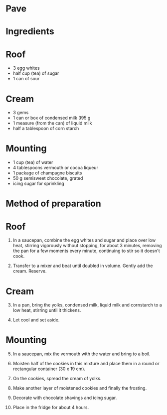 # Pave 

# Ingredients

# Roof

- 3 egg whites
- half cup (tea) of sugar
- 1 can of sour 

# Cream

- 3 gems
- 1 can or box of condensed milk 395 g
- 1 measure (from the can) of liquid milk
- half a tablespoon of corn starch

# Mounting

- 1 cup (tea) of water
- 4 tablespoons vermouth or cocoa liqueur
- 1 package of champagne biscuits
- 50 g semisweet chocolate, grated
- icing sugar for sprinkling

# Method of preparation

# Roof

1. In a saucepan, combine the egg whites and sugar and place over low heat, stirring vigorously without stopping, for about 3 minutes, removing the pan for a few moments every minute, continuing to stir so it doesn't cook.

2. Transfer to a mixer and beat until doubled in volume. Gently add the cream. Reserve.

# Cream

3. In a pan, bring the yolks, condensed milk, liquid milk and cornstarch to a low heat, stirring until it thickens.

4. Let cool and set aside.

# Mounting

5. In a saucepan, mix the vermouth with the water and bring to a boil.

6. Moisten half of the cookies in this mixture and place them in a round or rectangular container (30 x 19 cm).

7. On the cookies, spread the cream of yolks.

8. Make another layer of moistened cookies and finally the frosting.

9. Decorate with chocolate shavings and icing sugar.

10. Place in the fridge for about 4 hours.
